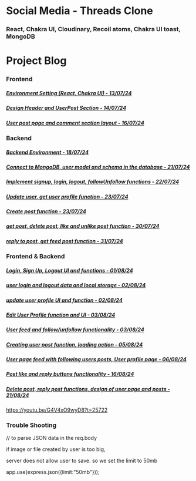 # Social Media - Threads Clone

### React, Chakra UI, Cloudinary, Recoil atoms, Chakra UI toast, MongoDB

# Project Blog

### Frontend

##### [Environment Setting (React, Chakra UI) - 13/07/24](https://blog.naver.com/detol3953/223511548120)

##### [Design Header and UserPost Section - 14/07/24](https://blog.naver.com/detol3953/223512420031)

##### [User post page and comment section layout - 16/07/24](https://blog.naver.com/detol3953/223515029846)

### Backend

##### [Backend Environment - 18/07/24](https://blog.naver.com/detol3953/223517584213)

##### [Connect to MongoDB, user model and schema in the database - 21/07/24](https://blog.naver.com/detol3953/223520485121)

##### [Implement signup, login, logout, followUnfollow functions - 22/07/24](https://blog.naver.com/detol3953/223521813746)

##### [Update user, get user profile function - 23/07/24](https://blog.naver.com/detol3953/223522991786)

##### [Create post function - 23/07/24](https://blog.naver.com/detol3953/223523191408)

##### [get post, delete post, like and unlike post function - 30/07/24](https://blog.naver.com/detol3953/223531207469)

##### [reply to post, get feed post function - 31/07/24](https://blog.naver.com/detol3953/223532159352)

### Frontend & Backend

##### [Login, Sign Up, Logout UI and functions - 01/08/24](https://blog.naver.com/detol3953/223533478996)

##### [user login and logout data and local storage - 02/08/24](https://blog.naver.com/detol3953/223534464845)

##### [update user profile UI and function - 02/08/24](https://blog.naver.com/detol3953/223534735776)

##### [Edit User Profile function and UI - 03/08/24](https://blog.naver.com/detol3953/223535479797)

##### [User feed and follow/unfollow functionality - 03/08/24](https://blog.naver.com/detol3953/223535553556)

##### [Creating user post function, loading action - 05/08/24](https://blog.naver.com/detol3953/223537646299)

##### [User page feed with following users posts, User profile page - 06/08/24](https://blog.naver.com/detol3953/223538771418)

##### [Post like and reply buttons functionality - 16/08/24](https://blog.naver.com/detol3953/223550283981)

##### [Delete post, reply post functions, design of user page and posts - 21/08/24](https://blog.naver.com/detol3953/223555891498)


https://youtu.be/G4V4xO9wyD8?t=25722

### Trouble Shooting

// to parse JSON data in the req.body

if image or file created by user is too big, 

server does not allow user to save. so we set the limit to 50mb

app.use(express.json({limit:"50mb"}));